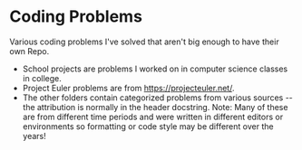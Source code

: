 # Coding Problems
Various coding problems I've solved that aren't big enough to have their own Repo.
* School projects are problems I worked on in computer science classes in college.
* Project Euler problems are from https://projecteuler.net/.
* The other folders contain categorized problems from various sources -- the attribution is normally in the header docstring. 
Note: Many of these are from different time periods and were written in different editors or environments so formatting or code style may be different over the years!
